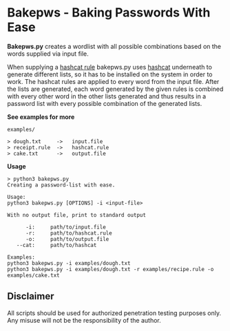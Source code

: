 # Bakepws - Baking Passwords With Ease
**Bakepws.py** creates a wordlist with all possible combinations based on the words supplied via input file.

When supplying a [hashcat rule](https://hashcat.net/wiki/doku.php?id=rule_based_attack) bakepws.py uses [hashcat](https://github.com/hashcat) underneath to generate different lists, so it has to be installed on the system in order to work.
The hashcat rules are applied to every word from the input file.
After the lists are generated, each word generated by the given rules is combined with every other word in the other lists generated and thus results in a password list with every possible combination of the generated lists.

**See examples for more**
```
examples/

> dough.txt     ->   input.file
> receipt.rule  ->   hashcat.rule
> cake.txt      ->   output.file
```

**Usage**
```
> python3 bakepws.py
Creating a password-list with ease. 

Usage:
python3 bakepws.py [OPTIONS] -i <input-file>

With no output file, print to standard output

      -i:     path/to/input.file
      -r:     path/to/hashcat.rule
      -o:     path/to/output.file
   --cat:     path/to/hashcat

Examples:
python3 bakepws.py -i examples/dough.txt
python3 bakepws.py -i examples/dough.txt -r examples/recipe.rule -o examples/cake.txt
```


## Disclaimer
All scripts should be used for authorized penetration testing purposes only. Any misuse will not be the responsibility of the author.

